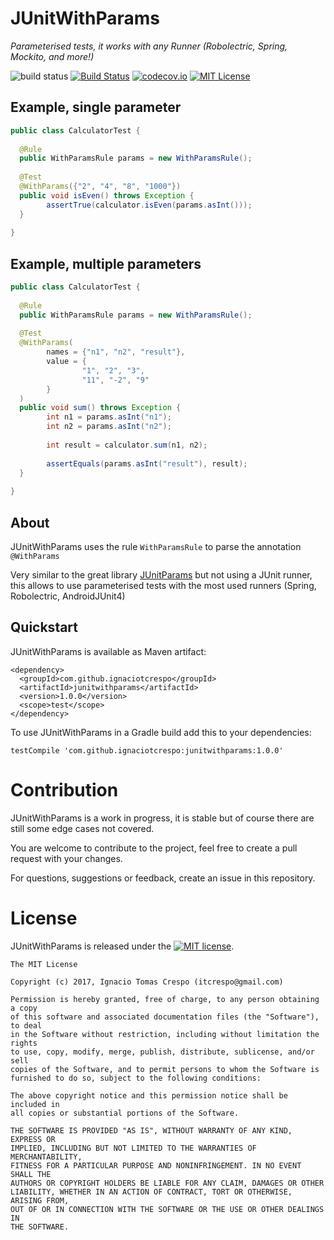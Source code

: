 # JUnitWithParams

*Parameterised tests, it works with any Runner (Robolectric, Spring, Mockito, and more!)*

![build status](https://img.shields.io/badge/build-info%20=%3E-yellow.svg)
[![Build Status](https://travis-ci.org/ignaciotcrespo/junitwithparams.svg?branch=master)](https://travis-ci.org/ignaciotcrespo/junitwithparams)
[![codecov.io](http://codecov.io/github/ignaciotcrespo/junitwithparams/coverage.svg?branch=master)](http://codecov.io/github/ignaciotcrespo/junitwithparams?branch=master)
[![MIT License](http://img.shields.io/badge/license-MIT-green.svg) ](https://github.com/ignaciotcrespo/junitwithparams/blob/master/LICENSE)

## Example, single parameter

```java
public class CalculatorTest {
 
  @Rule
  public WithParamsRule params = new WithParamsRule();
 
  @Test
  @WithParams({"2", "4", "8", "1000"})
  public void isEven() throws Exception {
        assertTrue(calculator.isEven(params.asInt()));
  }
  
}
```


## Example, multiple parameters

```java
public class CalculatorTest {
 
  @Rule
  public WithParamsRule params = new WithParamsRule();
 
  @Test
  @WithParams(
        names = {"n1", "n2", "result"},
        value = {
                "1", "2", "3",
                "11", "-2", "9"
        }
  )
  public void sum() throws Exception {
        int n1 = params.asInt("n1");
        int n2 = params.asInt("n2");
 
        int result = calculator.sum(n1, n2);
 
        assertEquals(params.asInt("result"), result);
  }
  
}
```

## About

JUnitWithParams uses the rule `WithParamsRule` to parse the annotation `@WithParams`

Very similar to the great library [JUnitParams](https://github.com/Pragmatists/JUnitParams)
but not using a JUnit runner, this allows to use parameterised tests with the most used runners (Spring, Robolectric, AndroidJUnit4)

## Quickstart

JUnitWithParams is available as Maven artifact:
```
<dependency>
  <groupId>com.github.ignaciotcrespo</groupId>
  <artifactId>junitwithparams</artifactId>
  <version>1.0.0</version>
  <scope>test</scope>
</dependency>
```
To use JUnitWithParams in a Gradle build add this to your dependencies:

```
testCompile 'com.github.ignaciotcrespo:junitwithparams:1.0.0'
```

# Contribution
JUnitWithParams is a work in progress, it is stable but of course there are still some edge cases not covered.

You are welcome to contribute to the project, feel free to create a pull request with your changes.

For questions, suggestions or feedback, create an issue in this repository.

# License

JUnitWithParams is released under the [![MIT license](http://img.shields.io/badge/license-MIT-brightgreen.svg?style=flat)](http://opensource.org/licenses/MIT).

```
The MIT License

Copyright (c) 2017, Ignacio Tomas Crespo (itcrespo@gmail.com)

Permission is hereby granted, free of charge, to any person obtaining a copy
of this software and associated documentation files (the "Software"), to deal
in the Software without restriction, including without limitation the rights
to use, copy, modify, merge, publish, distribute, sublicense, and/or sell
copies of the Software, and to permit persons to whom the Software is
furnished to do so, subject to the following conditions:

The above copyright notice and this permission notice shall be included in
all copies or substantial portions of the Software.

THE SOFTWARE IS PROVIDED "AS IS", WITHOUT WARRANTY OF ANY KIND, EXPRESS OR
IMPLIED, INCLUDING BUT NOT LIMITED TO THE WARRANTIES OF MERCHANTABILITY,
FITNESS FOR A PARTICULAR PURPOSE AND NONINFRINGEMENT. IN NO EVENT SHALL THE
AUTHORS OR COPYRIGHT HOLDERS BE LIABLE FOR ANY CLAIM, DAMAGES OR OTHER
LIABILITY, WHETHER IN AN ACTION OF CONTRACT, TORT OR OTHERWISE, ARISING FROM,
OUT OF OR IN CONNECTION WITH THE SOFTWARE OR THE USE OR OTHER DEALINGS IN
THE SOFTWARE.
```